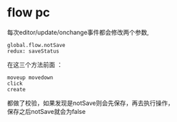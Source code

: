 # flow pc

每次editor/update/onchange事件都会修改两个参数,  

	global.flow.notSave  
	redux: saveStatus  
在这三个方法前面 ：
	
	moveup movedown  
	click  
	create  
都做了校验，如果发现是notSave则会先保存，再去执行操作，  
保存之后notSave就会为false


